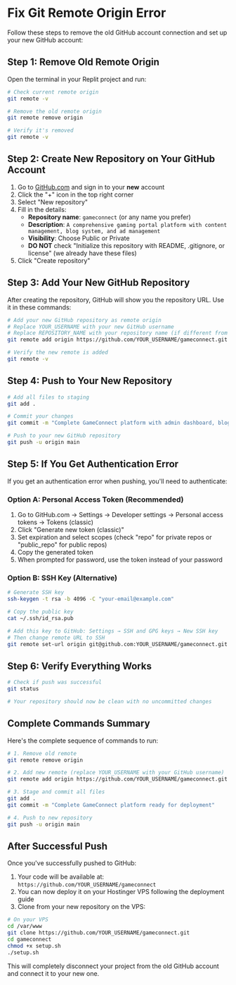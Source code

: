 # Fix Git Remote Origin Error

Follow these steps to remove the old GitHub account connection and set up your new GitHub account:

## Step 1: Remove Old Remote Origin

Open the terminal in your Replit project and run:

```bash
# Check current remote origin
git remote -v

# Remove the old remote origin
git remote remove origin

# Verify it's removed
git remote -v
```

## Step 2: Create New Repository on Your GitHub Account

1. Go to [GitHub.com](https://github.com) and sign in to your **new** account
2. Click the "+" icon in the top right corner
3. Select "New repository"
4. Fill in the details:
   - **Repository name**: `gameconnect` (or any name you prefer)
   - **Description**: `A comprehensive gaming portal platform with content management, blog system, and ad management`
   - **Visibility**: Choose Public or Private
   - **DO NOT** check "Initialize this repository with README, .gitignore, or license" (we already have these files)
5. Click "Create repository"

## Step 3: Add Your New GitHub Repository

After creating the repository, GitHub will show you the repository URL. Use it in these commands:

```bash
# Add your new GitHub repository as remote origin
# Replace YOUR_USERNAME with your new GitHub username
# Replace REPOSITORY_NAME with your repository name (if different from gameconnect)
git remote add origin https://github.com/YOUR_USERNAME/gameconnect.git

# Verify the new remote is added
git remote -v
```

## Step 4: Push to Your New Repository

```bash
# Add all files to staging
git add .

# Commit your changes
git commit -m "Complete GameConnect platform with admin dashboard, blog system, and ad management"

# Push to your new GitHub repository
git push -u origin main
```

## Step 5: If You Get Authentication Error

If you get an authentication error when pushing, you'll need to authenticate:

### Option A: Personal Access Token (Recommended)
1. Go to GitHub.com → Settings → Developer settings → Personal access tokens → Tokens (classic)
2. Click "Generate new token (classic)"
3. Set expiration and select scopes (check "repo" for private repos or "public_repo" for public repos)
4. Copy the generated token
5. When prompted for password, use the token instead of your password

### Option B: SSH Key (Alternative)
```bash
# Generate SSH key
ssh-keygen -t rsa -b 4096 -C "your-email@example.com"

# Copy the public key
cat ~/.ssh/id_rsa.pub

# Add this key to GitHub: Settings → SSH and GPG keys → New SSH key
# Then change remote URL to SSH
git remote set-url origin git@github.com:YOUR_USERNAME/gameconnect.git
```

## Step 6: Verify Everything Works

```bash
# Check if push was successful
git status

# Your repository should now be clean with no uncommitted changes
```

## Complete Commands Summary

Here's the complete sequence of commands to run:

```bash
# 1. Remove old remote
git remote remove origin

# 2. Add new remote (replace YOUR_USERNAME with your GitHub username)
git remote add origin https://github.com/YOUR_USERNAME/gameconnect.git

# 3. Stage and commit all files
git add .
git commit -m "Complete GameConnect platform ready for deployment"

# 4. Push to new repository
git push -u origin main
```

## After Successful Push

Once you've successfully pushed to GitHub:

1. Your code will be available at: `https://github.com/YOUR_USERNAME/gameconnect`
2. You can now deploy it on your Hostinger VPS following the deployment guide
3. Clone from your new repository on the VPS:

```bash
# On your VPS
cd /var/www
git clone https://github.com/YOUR_USERNAME/gameconnect.git
cd gameconnect
chmod +x setup.sh
./setup.sh
```

This will completely disconnect your project from the old GitHub account and connect it to your new one.